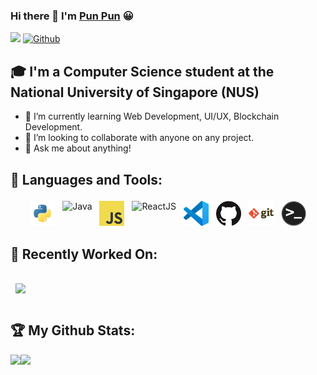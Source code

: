 ### Hi there 👋  I'm [Pun Pun](https://punpun1643.github.io/) 😀
![](https://visitor-badge.laobi.icu/badge?page_id=Punpun1643.Punpun1643) [![Github](https://img.shields.io/github/followers/Punpun1643?label=Followers&logo=Github)](https://github.com/Punpun1643)


## 🎓 I'm a Computer Science student at the National University of Singapore (NUS)


- 🌱 I’m currently learning Web Development, UI/UX, Blockchain Development.
- 👯 I’m looking to collaborate with anyone on any project.
- 💬 Ask me about anything!


## 🧰 Languages and Tools:


<p align="center">
<img src="https://raw.githubusercontent.com/github/explore/80688e429a7d4ef2fca1e82350fe8e3517d3494d/topics/python/python.png" alt="Python" height="40" style="vertical-align:top; margin:4px">
<img src="https://user-images.githubusercontent.com/60144099/143234413-de789fd6-93a7-48a8-b27f-bd58a547789b.png" alt="Java" height="40" style="vertical-align:top; margin:4px">
<img src="https://raw.githubusercontent.com/github/explore/80688e429a7d4ef2fca1e82350fe8e3517d3494d/topics/javascript/javascript.png" alt="Javascript" height="40" style="vertical-align:top; margin:4px">
<img src="https://user-images.githubusercontent.com/60144099/143233944-becf04f6-016f-4a38-ace2-103b0a535adb.png" alt="ReactJS" height="40" style="vertical-align:top; margin:4px">
<img src="https://raw.githubusercontent.com/github/explore/80688e429a7d4ef2fca1e82350fe8e3517d3494d/topics/visual-studio-code/visual-studio-code.png" alt="VS Code" height="40" style="vertical-align:top; margin:4px">
<img src="https://raw.githubusercontent.com/github/explore/78df643247d429f6cc873026c0622819ad797942/topics/github/github.png" alt="Github" height="40" style="vertical-align:top; margin:4px">
<img src="https://raw.githubusercontent.com/github/explore/80688e429a7d4ef2fca1e82350fe8e3517d3494d/topics/git/git.png" alt="Git" height="40" style="vertical-align:top; margin:4px">
<img src="https://raw.githubusercontent.com/github/explore/80688e429a7d4ef2fca1e82350fe8e3517d3494d/topics/terminal/terminal.png" alt="Terminal" height="40" style="vertical-align:top; margin:4px">
</p>


## 📌 Recently Worked On:


<a href="https://github.com/Punpun1643/Project-ReHash.git">
  <img align="center" style="margin:1rem 0.5rem" src="https://github-readme-stats.vercel.app/api/pin/?username=Punpun1643&repo=Project-ReHash&title_color=ffffff&text_color=c9cacc&icon_color=4AB197&bg_color=1A2B34" />
</a>


## :trophy: My Github Stats:


<!-- ![GitHub stats](https://github-readme-stats.vercel.app/api?username=Punpun1643&show_icons=true&theme=jolly) -->
<div>
<a href="https://github-readme-stats.vercel.app/api?username=Punpun1643&theme=jolly">
  <img  align="left" src="https://github-readme-stats.vercel.app/api?username=Punpun1643&count_private=true&show_icons=true&theme=jolly" />
</a>
<a href="https://github-readme-stats.vercel.app/api/top-langs/?username=Punpun1643&hide=php&theme=jolly">
  <img align="left" src="https://github-readme-stats.vercel.app/api/top-langs/?username=Punpun1643&hide=php&theme=jolly" />
</a>
</div>


<!--
**Punpun1643/Punpun1643** is a ✨ _special_ ✨ repository because its `README.md` (this file) appears on your GitHub profile.

Here are some ideas to get you started:

- 🔭 I’m currently working on ...
- 🌱 I’m currently learning ...
- 👯 I’m looking to collaborate on ...
- 🤔 I’m looking for help with ...
- 💬 Ask me about ...
- 📫 How to reach me: ...
- 😄 Pronouns: ...
- ⚡ Fun fact: ...
-->

